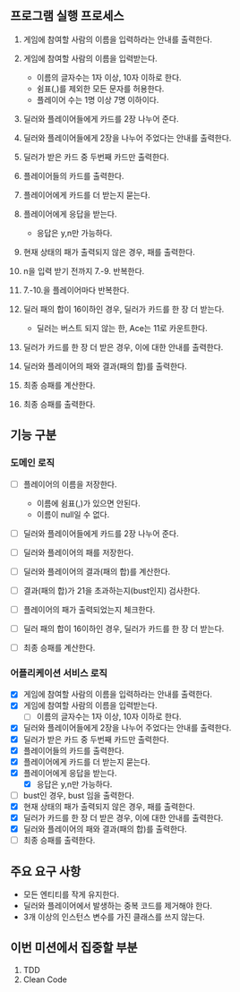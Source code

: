 ## 프로그램 실행 프로세스

1. 게임에 참여할 사람의 이름을 입력하라는 안내를 출력한다.
2. 게임에 참여할 사람의 이름을 입력받는다.
    - 이름의 글자수는 1자 이상, 10자 이하로 한다.
    - 쉼표(,)를 제외한 모든 문자를 허용한다.
    - 플레이어 수는 1명 이상 7명 이하이다.
3. 딜러와 플레이어들에게 카드를 2장 나누어 준다.
4. 딜러와 플레이어들에게 2장을 나누어 주었다는 안내를 출력한다.
5. 딜러가 받은 카드 중 두번째 카드만 출력한다.
6. 플레이어들의 카드를 출력한다.

7. 플레이어에게 카드를 더 받는지 묻는다.
8. 플레이어에게 응답을 받는다.
   - 응답은 y,n만 가능하다. 
9. 현재 상태의 패가 출력되지 않은 경우, 패를 출력한다.
10. n을 입력 받기 전까지 7.-9. 반복한다.
11. 7.-10.을 플레이어마다 반복한다.

12. 딜러 패의 합이 16이하인 경우, 딜러가 카드를 한 장 더 받는다.
    - 딜러는 버스트 되지 않는 한, Ace는 11로 카운트한다.
13. 딜러가 카드를 한 장 더 받은 경우, 이에 대한 안내를 출력한다.

14. 딜러와 플레이어의 패와 결과(패의 합)를 출력한다.

15. 최종 승패를 계산한다.
16. 최종 승패를 출력한다.

## 기능 구분

### 도메인 로직
- [ ] 플레이어의 이름을 저장한다.
  - 이름에 쉼표(,)가 있으면 안된다.
  - 이름이 null일 수 없다.
- [ ] 딜러와 플레이어들에게 카드를 2장 나누어 준다.
- [ ] 딜러와 플레이어의 패를 저장한다.
- [ ] 딜러와 플레이어의 결과(패의 합)를 계산한다.
- [ ] 결과(패의 합)가 21을 초과하는지(bust인지) 검사한다.
- [ ] 플레이어의 패가 출력되었는지 체크한다.
- [ ] 딜러 패의 합이 16이하인 경우, 딜러가 카드를 한 장 더 받는다.
- [ ] 최종 승패를 계산한다.


### 어플리케이션 서비스 로직

- [x] 게임에 참여할 사람의 이름을 입력하라는 안내를 출력한다.
- [x] 게임에 참여할 사람의 이름을 입력받는다.
  - [ ] 이름의 글자수는 1자 이상, 10자 이하로 한다.
- [x] 딜러와 플레이어들에게 2장을 나누어 주었다는 안내를 출력한다.
- [x] 딜러가 받은 카드 중 두번째 카드만 출력한다. 
- [x] 플레이어들의 카드를 출력한다. 
- [x] 플레이어에게 카드를 더 받는지 묻는다. 
- [x] 플레이어에게 응답을 받는다.
  - [x] 응답은 y,n만 가능하다.
- [ ] bust인 경우, bust 임을 출력한다.
- [x] 현재 상태의 패가 출력되지 않은 경우, 패를 출력한다.
- [x] 딜러가 카드를 한 장 더 받은 경우, 이에 대한 안내를 출력한다.
- [x] 딜러와 플레이어의 패와 결과(패의 합)를 출력한다.
- [ ] 최종 승패를 출력한다.

## 주요 요구 사항
- 모든 엔티티를 작게 유지한다.
- 딜러와 플레이어에서 발생하는 중복 코드를 제거해야 한다.
- 3개 이상의 인스턴스 변수를 가진 클래스를 쓰지 않는다.

## 이번 미션에서 집중할 부분
1. TDD
2. Clean Code
